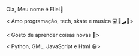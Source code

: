 Ola, Meu nome é Eliel👋

< Amo programação, tech, skate e musica 💻🤖🛹🎶>

< Gosto de aprender coisas novas 📝>

< Python, GML, JavaScript e Html 😀>
